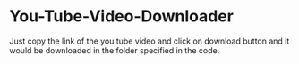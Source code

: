 # You-Tube-Video-Downloader
Just copy the link of the you tube video and click on download button and it would be downloaded in the folder specified in the code.
